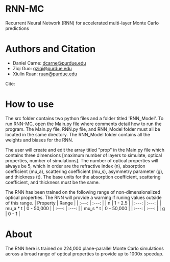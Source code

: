 # RNN-MC
Recurrent Neural Network (RNN) for accelerated multi-layer Monte Carlo predictions
# Authors and Citation
- Daniel Carne: dcarne@purdue.edu
- Ziqi Guo: gziqi@purdue.edu
- Xiulin Ruan: ruan@purdue.edu

Cite:
# How to use
The src folder contains two python files and a folder titled 'RNN_Model'. To run RNN-MC, open the Main.py file where comments detail how to run the program. The Main.py file, RNN.py file, and RNN_Model folder must all be located in the same directory. The RNN_Model folder contains all the weights and biases for the RNN.

The user will create and edit the array titled "prop" in the Main.py file which contains three dimensions [maximum number of layers to simulate, optical properties, number of simulations]. The number of optical properties will always be 5, which in order are the refractive index (n), absorption coefficient (mu_a), scattering coefficient (mu_s), asymmetry parameter (g), and thickness (t). The base units for the absorption coefficient, scattering coefficient, and thickness must be the same.

The RNN has been trained on the following range of non-dimensionalized optical properties. The RNN will provide a warning if runing values outside of this range.
| Property | Range    |
| :---:   | :---: |
| n | 1 - 2.5   |
| :---:   | :---: |
| mu_a * t | 0 - 50,000   |
| :---:   | :---: |
| mu_s * t | 0 - 50,000   |
| :---:   | :---: |
| g | 0 - 1   |
# About
The RNN here is trained on 224,000 plane-parallel Monte Carlo simulations across a broad range of optical properties to provide up to 1000x speedup.
